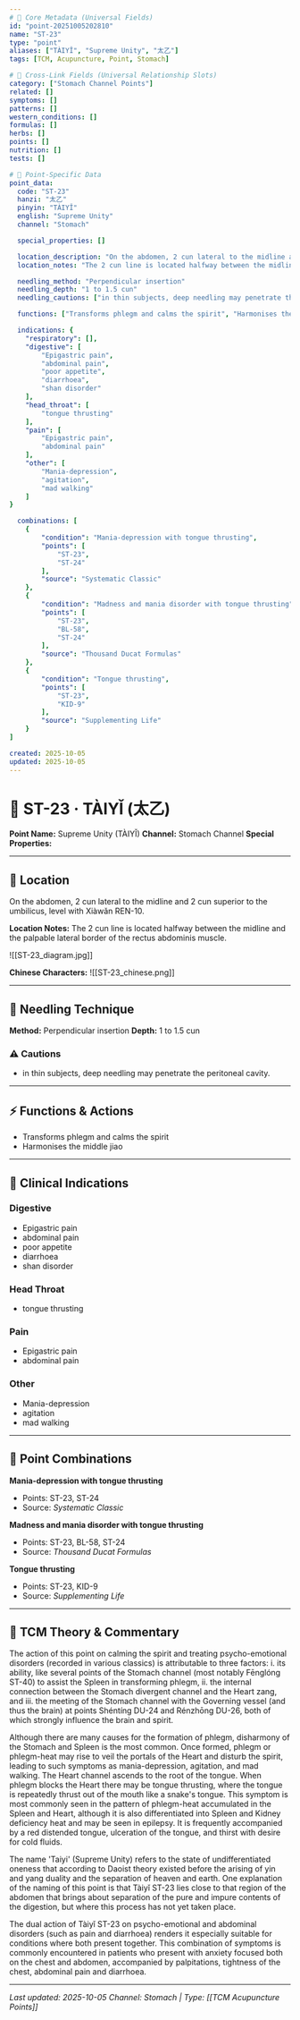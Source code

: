 ```yaml
---
# 🔹 Core Metadata (Universal Fields)
id: "point-20251005202810"
name: "ST-23"
type: "point"
aliases: ["TÀIYǏ", "Supreme Unity", "太乙"]
tags: [TCM, Acupuncture, Point, Stomach]

# 🔹 Cross-Link Fields (Universal Relationship Slots)
category: ["Stomach Channel Points"]
related: []
symptoms: []
patterns: []
western_conditions: []
formulas: []
herbs: []
points: []
nutrition: []
tests: []

# 🔹 Point-Specific Data
point_data:
  code: "ST-23"
  hanzi: "太乙"
  pinyin: "TÀIYǏ"
  english: "Supreme Unity"
  channel: "Stomach"

  special_properties: []

  location_description: "On the abdomen, 2 cun lateral to the midline and 2 cun superior to the umbilicus, level with Xiàwǎn REN-10."
  location_notes: "The 2 cun line is located halfway between the midline and the palpable lateral border of the rectus abdominis muscle."

  needling_method: "Perpendicular insertion"
  needling_depth: "1 to 1.5 cun"
  needling_cautions: ["in thin subjects, deep needling may penetrate the peritoneal cavity."]

  functions: ["Transforms phlegm and calms the spirit", "Harmonises the middle jiao"]

  indications: {
    "respiratory": [],
    "digestive": [
        "Epigastric pain",
        "abdominal pain",
        "poor appetite",
        "diarrhoea",
        "shan disorder"
    ],
    "head_throat": [
        "tongue thrusting"
    ],
    "pain": [
        "Epigastric pain",
        "abdominal pain"
    ],
    "other": [
        "Mania-depression",
        "agitation",
        "mad walking"
    ]
}

  combinations: [
    {
        "condition": "Mania-depression with tongue thrusting",
        "points": [
            "ST-23",
            "ST-24"
        ],
        "source": "Systematic Classic"
    },
    {
        "condition": "Madness and mania disorder with tongue thrusting",
        "points": [
            "ST-23",
            "BL-58",
            "ST-24"
        ],
        "source": "Thousand Ducat Formulas"
    },
    {
        "condition": "Tongue thrusting",
        "points": [
            "ST-23",
            "KID-9"
        ],
        "source": "Supplementing Life"
    }
]

created: 2025-10-05
updated: 2025-10-05
---
```


# 📍 ST-23 · TÀIYǏ (太乙)

**Point Name:** Supreme Unity (TÀIYǏ)
**Channel:** Stomach Channel
**Special Properties:** 

---

## 📍 Location

On the abdomen, 2 cun lateral to the midline and 2 cun superior to the umbilicus, level with Xiàwǎn REN-10.

**Location Notes:**
The 2 cun line is located halfway between the midline and the palpable lateral border of the rectus abdominis muscle.

![[ST-23_diagram.jpg]]

**Chinese Characters:** ![[ST-23_chinese.png]]

---

## 🔧 Needling Technique

**Method:** Perpendicular insertion
**Depth:** 1 to 1.5 cun

### ⚠️ Cautions
- in thin subjects, deep needling may penetrate the peritoneal cavity.

---

## ⚡ Functions & Actions
- Transforms phlegm and calms the spirit
- Harmonises the middle jiao

---

## 🎯 Clinical Indications

### Digestive
- Epigastric pain
- abdominal pain
- poor appetite
- diarrhoea
- shan disorder

### Head Throat
- tongue thrusting

### Pain
- Epigastric pain
- abdominal pain

### Other
- Mania-depression
- agitation
- mad walking

---

## 🔗 Point Combinations

**Mania-depression with tongue thrusting**
- Points: ST-23, ST-24
- Source: *Systematic Classic*

**Madness and mania disorder with tongue thrusting**
- Points: ST-23, BL-58, ST-24
- Source: *Thousand Ducat Formulas*

**Tongue thrusting**
- Points: ST-23, KID-9
- Source: *Supplementing Life*

---

## 🧬 TCM Theory & Commentary

The action of this point on calming the spirit and treating psycho-emotional disorders (recorded in various classics) is attributable to three factors: i. its ability, like several points of the Stomach channel (most notably Fēnglóng ST-40) to assist the Spleen in transforming phlegm, ii. the internal connection between the Stomach divergent channel and the Heart zang, and iii. the meeting of the Stomach channel with the Governing vessel (and thus the brain) at points Shéntíng DU-24 and Rénzhōng DU-26, both of which strongly influence the brain and spirit.

Although there are many causes for the formation of phlegm, disharmony of the Stomach and Spleen is the most common. Once formed, phlegm or phlegm-heat may rise to veil the portals of the Heart and disturb the spirit, leading to such symptoms as mania-depression, agitation, and mad walking. The Heart channel ascends to the root of the tongue. When phlegm blocks the Heart there may be tongue thrusting, where the tongue is repeatedly thrust out of the mouth like a snake's tongue. This symptom is most commonly seen in the pattern of phlegm-heat accumulated in the Spleen and Heart, although it is also differentiated into Spleen and Kidney deficiency heat and may be seen in epilepsy. It is frequently accompanied by a red distended tongue, ulceration of the tongue, and thirst with desire for cold fluids.

The name 'Taiyi' (Supreme Unity) refers to the state of undifferentiated oneness that according to Daoist theory existed before the arising of yin and yang duality and the separation of heaven and earth. One explanation of the naming of this point is that Tàiyǐ ST-23 lies close to that region of the abdomen that brings about separation of the pure and impure contents of the digestion, but where this process has not yet taken place.

The dual action of Tàiyǐ ST-23 on psycho-emotional and abdominal disorders (such as pain and diarrhoea) renders it especially suitable for conditions where both present together. This combination of symptoms is commonly encountered in patients who present with anxiety focused both on the chest and abdomen, accompanied by palpitations, tightness of the chest, abdominal pain and diarrhoea.

---

*Last updated: 2025-10-05*
*Channel: Stomach | Type: [[TCM Acupuncture Points]]*
